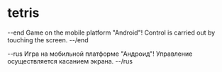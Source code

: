 # tetris
--end
Game on the mobile platform "Android"!
Control is carried out by touching the screen.
--/end

--rus
Игра на мобильной платформе "Андроид"!
Управление осуществляется касанием экрана. 
--/rus
